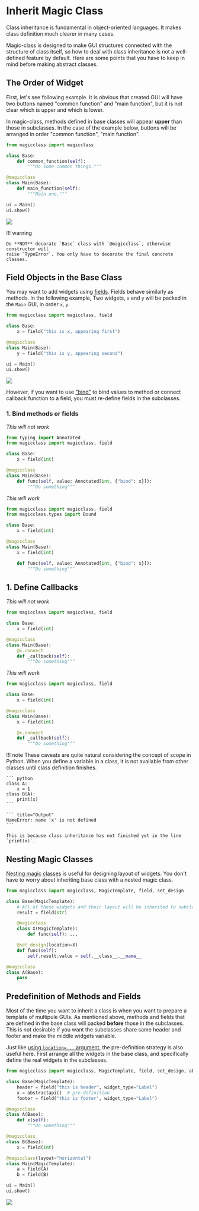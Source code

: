 # Inherit Magic Class

Class inheritance is fundamental in object-oriented languages. It makes class
definition much clearer in many cases.

Magic-class is designed to make GUI structures connected with the structure of class
itself, so how to deal with class inheritance is not a well-defined feature by default.
Here are some points that you have to keep in mind before making abstract classes.

## The Order of Widget

First, let's see following example. It is obvious that created GUI will have two
buttons named "common function" and "main function", but it is not clear which is upper
and which is lower.

In magic-class, methods defined in base classes will appear **upper** than those in
subclasses. In the case of the example below, buttons will be arranged in order "common
function", "main function".

``` python
from magicclass import magicclass

class Base:
    def common_function(self):
        """Do some common things."""

@magicclass
class Main(Base):
    def main_function(self):
        """Main one."""

ui = Main()
ui.show()
```

![](../images_autogen/inheritance-0.png)

!!! warning

    Do **NOT** decorate `Base` class with `@magicclass`, otherwise constructor will
    raise `TypeError`. You only have to decorate the final concrete classes.

## Field Objects in the Base Class

You may want to add widgets using [fields](../basics/fields.md). Fields behave
similarly as methods. In the following example, Two widgets, `x` and `y` will be packed
in the `Main` GUI, in order `x`, `y`.

``` python
from magicclass import magicclass, field

class Base:
    x = field("this is x, appearing first")

@magicclass
class Main(Base):
    y = field("this is y, appearing second")

ui = Main()
ui.show()
```

![](../images_autogen/inheritance-1.png)

However, if you want to use ["bind"](../make_better/bind.md) to bind values to method
or connect callback function to a field, you must re-define fields in the subclasses.

### 1. Bind methods or fields

*This will not work*

``` python
from typing import Annotated
from magicclass import magicclass, field

class Base:
    x = field(int)

@magicclass
class Main(Base):
    def func(self, value: Annotated[int, {"bind": x}]):
        """Do something"""
```

*This will work*

``` python
from magicclass import magicclass, field
from magicclass.types import Bound

class Base:
    x = field(int)

@magicclass
class Main(Base):
    x = field(int)

    def func(self, value: Annotated[int, {"bind": x}]):
        """Do something"""
```

## 1. Define Callbacks

*This will not work*

``` python
from magicclass import magicclass, field

class Base:
    x = field(int)

@magicclass
class Main(Base):
    @x.connect
    def _callback(self):
        """Do something"""
```

*This will work*

``` python
from magicclass import magicclass, field

class Base:
    x = field(int)

@magicclass
class Main(Base):
    x = field(int)

    @x.connect
    def _callback(self):
        """Do something"""
```

!!! note
    These caveats are quite natural considering the concept of scope in Python. When
    you define a variable in a class, it is not available from other classes until
    class definition finishes.

    ``` python
    class A:
        x = 1
    class B(A):
        print(x)
    ```

    ``` title="Output"
    NameError: name 'x' is not defined
    ```

    This is because class inheritance has not finished yet in the line `print(x)`.

## Nesting Magic Classes

[Nesting magic classes](../basics/nest.md) is useful for designing layout of widgets.
You don't have to worry about inheriting base class with a nested magic class.

``` python
from magicclass import magicclass, MagicTemplate, field, set_design

class Base(MagicTemplate):
    # All of these widgets and their layout will be inherited to subclasses
    result = field(str)

    @magicclass
    class X(MagicTemplate):
        def func(self): ...

    @set_design(location=X)
    def func(self):
        self.result.value = self.__class__.__name__

@magicclass
class A(Base):
    pass
```

## Predefinition of Methods and Fields

Most of the time you want to inherit a class is when you want to prepare a template of
multipule GUIs. As mentioned above, methods and fields that are defined in the base
class will packed **before** those in the subclasses. This is not desirable if you want
the subclasses share same header and footer and make the middle widgets variable.

Just like [using `location=...` argument](../make_better/location.md), the
pre-definition strategy is also useful here. First arrange all the widgets in the base
class, and specifically define the real widgets in the subclasses.

``` python
from magicclass import magicclass, MagicTemplate, field, set_design, abstractapi

class Base(MagicTemplate):
    header = field("this is header", widget_type="Label")
    x = abstractapi()  # pre-definition
    footer = field("this is footer", widget_type="Label")

@magicclass
class A(Base):
    def x(self):
        """Do something"""

@magicclass
class B(Base):
    x = field(int)

@magicclass(layout="horizontal")
class Main(MagicTemplate):
    a = field(A)
    b = field(B)

ui = Main()
ui.show()
```

![](../images_autogen/inheritance-2.png)

